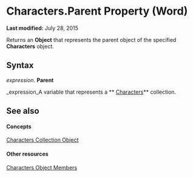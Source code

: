 
# Characters.Parent Property (Word)

 **Last modified:** July 28, 2015

Returns an  **Object** that represents the parent object of the specified **Characters** object.

## Syntax

 _expression_. **Parent**

 _expression_A variable that represents a  ** [Characters](6d22ae7a-128d-134d-9136-1cdd5a8d9941.md)** collection.


## See also


#### Concepts


 [Characters Collection Object](6d22ae7a-128d-134d-9136-1cdd5a8d9941.md)
#### Other resources


 [Characters Object Members](ed124528-c264-2ce7-d479-a5c11e92dc78.md)
